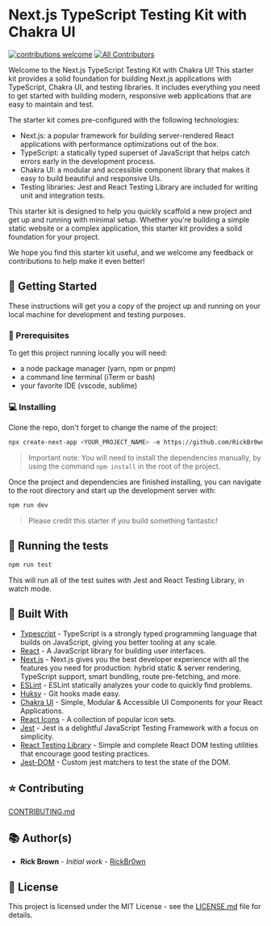 # Next.js TypeScript Testing Kit with Chakra UI

[![contributions welcome](https://img.shields.io/badge/contributions-welcome-brightgreen.svg?style=flat)]()
[![All Contributors](https://img.shields.io/badge/all_contributors-1-orange.svg?style=flat-square)](#contributors-)

Welcome to the Next.js TypeScript Testing Kit with Chakra UI! This starter kit provides a solid foundation for building Next.js applications with TypeScript, Chakra UI, and testing libraries. It includes everything you need to get started with building modern, responsive web applications that are easy to maintain and test.

The starter kit comes pre-configured with the following technologies:

- Next.js: a popular framework for building server-rendered React applications with performance optimizations out of the box.
- TypeScript: a statically typed superset of JavaScript that helps catch errors early in the development process.
- Chakra UI: a modular and accessible component library that makes it easy to build beautiful and responsive UIs.
- Testing libraries: Jest and React Testing Library are included for writing unit and integration tests.

This starter kit is designed to help you quickly scaffold a new project and get up and running with minimal setup. Whether you're building a simple static website or a complex application, this starter kit provides a solid foundation for your project.

We hope you find this starter kit useful, and we welcome any feedback or contributions to help make it even better!

## 🚀 Getting Started

These instructions will get you a copy of the project up and running on your local machine for development and testing purposes.

### 🧳 Prerequisites

To get this project running locally you will need:

- a node package manager (yarn, npm or pnpm)
- a command line terminal (iTerm or bash)
- your favorite IDE (vscode, sublime)

### 💻 Installing

Clone the repo, don't forget to change the name of the project:

```bash
npx create-next-app <YOUR_PROJECT_NAME> -e https://github.com/RickBr0wn/next-typescript-testing-kit-with-chakra
```

> Important note: You will need to install the dependencies manually, by using the command `npm install` in the root of the project.

Once the project and dependencies are finished installing, you can navigate to the root directory and start up the development server with:

```bash
npm run dev
```

> Please credit this starter if you build something fantastic!

## 🧪 Running the tests

```bash
npm run test
```

This will run all of the test suites with Jest and React Testing Library, in watch mode.

## 🧐 Built With

- [Typescript](https://www.typescriptlang.org/) - TypeScript is a strongly typed programming language that builds on JavaScript, giving you better tooling at any scale.
- [React](https://reactjs.org) - A JavaScript library for building user interfaces.
- [Next.js](https://nextjs.org/) - Next.js gives you the best developer experience with all the features you need for production: hybrid static & server rendering, TypeScript support, smart bundling, route pre-fetching, and more.
- [ESLint](https://eslint.org/) - ESLint statically analyzes your code to quickly find problems.
- [Huksy](https://github.com/typicode/husky#readme) - Git hooks made easy.
- [Chakra UI](https://chakra-ui.com/) - Simple, Modular & Accessible UI Components for your React Applications.
- [React Icons](https://react-icons.github.io/react-icons) - A collection of popular icon sets.
- [Jest](https://jestjs.io/) - Jest is a delightful JavaScript Testing Framework with a focus on simplicity.
- [React Testing Library](https://testing-library.com/docs/react-testing-library/intro/) - Simple and complete React DOM testing utilities that encourage good testing practices.
- [Jest-DOM](https://github.com/testing-library/jest-dom#readme) - Custom jest matchers to test the state of the DOM.

## ⭐️ Contributing

[CONTRIBUTING.md](https://gist.github.com/RickBr0wn/0b4a139f833e0d0bafddb0d043644b20)

## 📚 Author(s)

- **Rick Brown** - _Initial work_ - [RickBr0wn](https://github.com/RickBr0wn)

## 🪪 License

This project is licensed under the MIT License - see the [LICENSE.md](https://gist.github.com/RickBr0wn/5f95ee6118bb32034e2b94acbd88a99d) file for details.